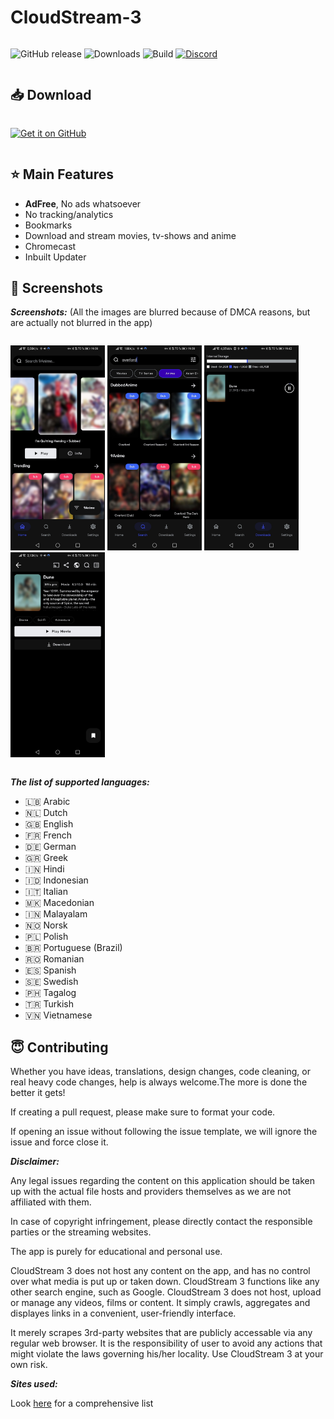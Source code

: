 # CloudStream-3

<!-- ![Maintenance](https://img.shields.io/maintenance/yes/2022?color=blue&style=for-the-badge) -->

<div align="center" style="width:100%; display:flex; justify-content:space-between;">

![GitHub release](https://img.shields.io/github/v/release/LagradOst/cloudstream-3?sort=semver&style=for-the-badge)
![Downloads](https://img.shields.io/github/downloads/lagradost/CloudStream-3/total?color=blue&style=for-the-badge)
![Build](https://img.shields.io/github/workflow/status/lagradost/CloudStream-3/Pre-release?style=for-the-badge)
[![Discord](https://img.shields.io/discord/737724143126052974?style=for-the-badge)](https://discord.gg/5Hus6fM)

</div>

## 📥 Download

<div align="center" style="width:100%; display:flex; justify-content:space-between;">

[<img src="https://i.ibb.co/H73HtzL/ghload.png" alt="Get it on GitHub" width="60%">](https://github.com/libre-tube/LibreTube/releases/latest)

</div>

## ⭐ Main Features

+ **AdFree**, No ads whatsoever
+ No tracking/analytics
+ Bookmarks
+ Download and stream movies, tv-shows and anime
+ Chromecast
+ Inbuilt Updater

## 📱 Screenshots

***Screenshots:***
(All the images are blurred because of DMCA reasons, but are actually not blurred in the app)

<div style="width:100%; display:flex; justify-content:space-between;">

[<img src="https://github.com/LagradOst/CloudStream-3/blob/master/.github/home.jpg" width=30% alt="Home">]()
[<img src="https://github.com/LagradOst/CloudStream-3/blob/master/.github/search.jpg" width=30% alt="Search">]()
[<img src="https://github.com/LagradOst/CloudStream-3/blob/master/.github/downloads.jpg" width=30% alt="Downloads">]()
[<img src="https://github.com/LagradOst/CloudStream-3/blob/master/.github/results.jpg" width=30% alt="Results">]()

</div>

***The list of supported languages:***
* 🇱🇧 Arabic
* 🇳🇱 Dutch
* 🇬🇧 English
* 🇫🇷 French
* 🇩🇪 German
* 🇬🇷 Greek
* 🇮🇳 Hindi
* 🇮🇩 Indonesian
* 🇮🇹 Italian
* 🇲🇰 Macedonian
* 🇮🇳 Malayalam
* 🇳🇴 Norsk
* 🇵🇱 Polish
* 🇧🇷 Portuguese (Brazil)
* 🇷🇴 Romanian
* 🇪🇸 Spanish
* 🇸🇪 Swedish
* 🇵🇭 Tagalog
* 🇹🇷 Turkish
* 🇻🇳 Vietnamese

## 😇 Contributing

Whether you have ideas, translations, design changes, code cleaning, or real heavy code changes, help is always welcome.The more is done the better it gets!

If creating a pull request, please make sure to format your code.

If opening an issue without following the issue template, we will ignore the issue and force close it.

***Disclaimer:***

Any legal issues regarding the content on this application should be taken up with the actual file hosts and providers themselves as we are not affiliated with them.

In case of copyright infringement, please directly contact the responsible parties or the streaming websites.

The app is purely for educational and personal use.

CloudStream 3 does not host any content on the app, and has no control over what media is put up or taken down. CloudStream 3 functions like any other search engine, such as Google. CloudStream 3 does not host, upload or manage any videos, films or content. It simply crawls, aggregates and displayes links in a convenient, user-friendly interface.

It merely scrapes 3rd-party websites that are publicly accessable via any regular web browser. It is the responsibility of user to avoid any actions that might violate the laws governing his/her locality. Use CloudStream 3 at your own risk.


***Sites used:***

Look [here](https://lagradost.github.io/CloudStream-3/) for a comprehensive list
